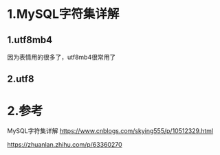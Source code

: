 # 1.MySQL字符集详解

## 1.utf8mb4
因为表情用的很多了，utf8mb4很常用了

## 2.utf8
# 2.参考
MySQL字符集详解
https://www.cnblogs.com/skying555/p/10512329.html

https://zhuanlan.zhihu.com/p/63360270